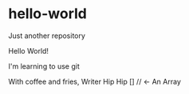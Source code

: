 # hello-world
Just another repository

Hello World!

I'm learning to use git


With coffee and fries,
Writer
Hip Hip [] // <- An Array
